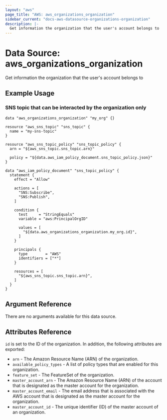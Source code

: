 ```yaml
---
layout: "aws"
page_title: "AWS: aws_organizations_organization"
sidebar_current: "docs-aws-datasource-organizations-organization"
description: |-
  Get information the organization that the user's account belongs to
---
```


# Data Source: aws_organizations_organization

Get information the organization that the user's account belongs to

## Example Usage

### SNS topic that can be interacted by the organization only

```hcl
data "aws_organizations_organization" "my_org" {}

resource "aws_sns_topic" "sns_topic" {
  name = "my-sns-topic"
}

resource "aws_sns_topic_policy" "sns_topic_policy" {
  arn = "${aws_sns_topic.sns_topic.arn}"

  policy = "${data.aws_iam_policy_document.sns_topic_policy.json}"
}

data "aws_iam_policy_document" "sns_topic_policy" {
  statement {
    effect = "Allow"

    actions = [
      "SNS:Subscribe",
      "SNS:Publish",
    ]

    condition {
      test     = "StringEquals"
      variable = "aws:PrincipalOrgID"

      values = [
        "${data.aws_organizations_organization.my_org.id}",
      ]
    }

    principals {
      type        = "AWS"
      identifiers = ["*"]
    }

    resources = [
      "${aws_sns_topic.sns_topic.arn}",
    ]
  }
}
```

## Argument Reference

There are no arguments available for this data source.

## Attributes Reference

`id` is set to the ID of the organization. In addition, the following attributes
are exported:

* `arn` - The Amazon Resource Name (ARN) of the organization.
* `available_policy_types` - A list of policy types that are enabled for this organization.
* `feature_set` - The FeatureSet of the organization.
* `master_account_arn` - The Amazon Resource Name (ARN) of the account that is designated as the master account for the organization.
* `master_account_email` - The email address that is associated with the AWS account that is designated as the master account for the organization.
* `master_account_id` - The unique identifier (ID) of the master account of an organization.

[1]: https://docs.aws.amazon.com/organizations/latest/APIReference/API_DescribeOrganization.html#API_DescribeOrganization_ResponseSyntax
